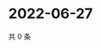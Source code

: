 # 2022-06-27

共 0 条

<!-- BEGIN WEIBO -->
<!-- 最后更新时间 Mon Jun 27 2022 06:00:28 GMT+0800 (China Standard Time) -->

<!-- END WEIBO -->
